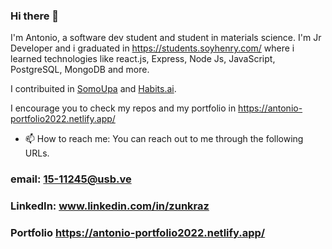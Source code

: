 ### Hi there 👋
I'm Antonio, a software dev student  and student in materials science. 
I'm Jr Developer and i graduated in https://students.soyhenry.com/ where i learned technologies like  react.js, Express, Node Js, JavaScript, PostgreSQL, MongoDB and  more. 

I contribuited in [SomoUpa](https://www.somosupa.com/) and [Habits.ai](https://habits.ai/).


I encourage you to check my repos and my portfolio in https://antonio-portfolio2022.netlify.app/ 


- 📫 How to reach me: 
You can reach out to me through the following URLs.

### email: 15-11245@usb.ve

### LinkedIn: www.linkedin.com/in/zunkraz

### Portfolio https://antonio-portfolio2022.netlify.app/ 

